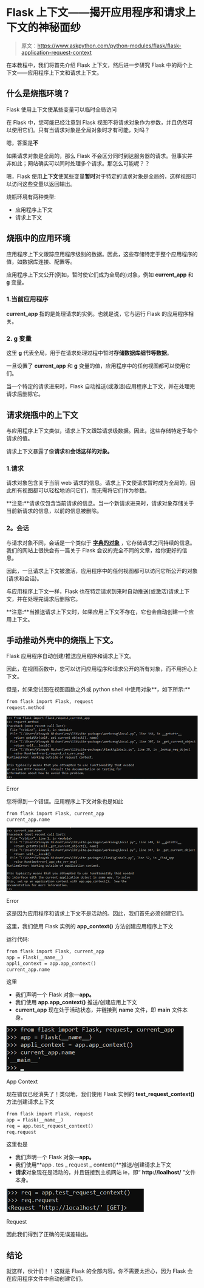 # Flask 上下文——揭开应用程序和请求上下文的神秘面纱

> 原文：<https://www.askpython.com/python-modules/flask/flask-application-request-context>

在本教程中，我们将首先介绍 Flask 上下文，然后进一步研究 Flask 中的两个上下文——应用程序上下文和请求上下文。

## 什么是烧瓶环境？

Flask 使用上下文使某些变量可以临时全局访问

在 Flask 中，您可能已经注意到 Flask 视图不将请求对象作为参数，并且仍然可以使用它们。只有当请求对象是全局对象时才有可能，对吗？

嗯，答案是**不**

如果请求对象是全局的，那么 Flask 不会区分同时到达服务器的请求。但事实并非如此；网站确实可以同时处理多个请求。那怎么可能呢？？

嗯，Flask 使用**上下文**使某些变量**暂时**对于特定的请求对象是全局的，这样视图可以访问这些变量以返回输出。

烧瓶环境有两种类型:

*   应用程序上下文
*   请求上下文

## **烧瓶中的应用环境**

应用程序上下文跟踪应用程序级别的数据。因此，这些存储特定于整个应用程序的值，如数据库连接、配置等。

应用程序上下文公开(例如，暂时使它们成为全局的)对象，例如 **current_app** 和 **g** 变量。

### 1.当前应用程序

**current_app** 指的是处理请求的实例。也就是说，它与运行 Flask 的应用程序相关。

### 2. **g 变量**

这里 **g** 代表全局，用于在请求处理过程中暂时**存储数据库细节等数据**。

一旦设置了 **current_app** 和 **g** 变量的值，应用程序中的任何视图都可以使用它们。

当一个特定的请求进来时，Flask 自动推送(或激活)应用程序上下文，并在处理完请求后删除它。

## **请求烧瓶中的上下文**

与应用程序上下文类似，请求上下文跟踪请求级数据。因此，这些存储特定于每个请求的值。

请求上下文暴露了像**请求**和**会话这样的对象。**

### 1.**请求**

请求对象包含关于当前 web 请求的信息。请求上下文使请求暂时成为全局的，因此所有视图都可以轻松地访问它们，而无需将它们作为参数。

**注意:**请求仅包含当前请求的信息。当一个新请求进来时，请求对象存储关于当前新请求的信息，以前的信息被删除。

### **2。会话**

与请求对象不同，会话是一个类似于 **[字典的对象](https://www.askpython.com/python/dictionary/python-dictionary-dict-tutorial)** ，它存储请求之间持续的信息。我们的网站上很快会有一篇关于 Flask 会议的完全不同的文章，给你更好的信息。

因此，一旦请求上下文被激活，应用程序中的任何视图都可以访问它所公开的对象(请求和会话)。

与应用程序上下文一样，Flask 也在特定请求到来时自动推送(或激活)请求上下文，并在处理完请求后删除它。

**注意:**当推送请求上下文时，如果应用上下文不存在，它也会自动创建一个应用上下文。

## **手动推动外壳中的烧瓶上下文。**

Flask 应用程序自动创建/推送应用程序和请求上下文。

因此，在视图函数中，您可以访问应用程序和请求公开的所有对象，而不用担心上下文。

但是，如果您试图在视图函数之外或 python shell 中使用对象**，如下所示:**

```
from flask import Flask, request
request.method

```

![Error](img/63e3ef75aedf1fbd8b1a96257ffa707c.png)

Error

您将得到一个错误。应用程序上下文对象也是如此

```
from flask import Flask, current_app
current_app.name

```

![Error](img/a70a1a87ef9f4a15bac99e035866166c.png)

Error

这是因为应用程序和请求上下文不是活动的。因此，我们首先必须创建它们。

这里，我们使用 Flask 实例的 **app_context()** 方法创建应用程序上下文

运行代码:

```
from flask import Flask, current_app
app = Flask(__name__)
appli_context = app.app_context()
current_app.name

```

这里

*   我们声明一个 Flask 对象—**app。**
*   我们使用 **app.app_context()** 推送/创建应用上下文
*   **current_app** 现在处于活动状态，并链接到 **__name__** 文件，即 **__main__** 文件本身。

![App Context ](img/82e94070a7f5ae483bdcdc8f0e7b7bd6.png)

App Context

现在错误已经消失了！类似地，我们使用 Flask 实例的 **test_request_context()** 方法创建请求上下文

```
from flask import Flask, request
app = Flask(__name__)
req = app.test_request_context()
req.request

```

这里也是

*   我们声明一个 Flask 对象—**app。**
*   我们使用**app . tes _ request _ context()**推送/创建请求上下文
*   **请求**对象现在是活动的，并且链接到主机网站 ie，即“ **http://loalhost/** ”文件本身。

![Request](img/866637a957f7414d8c40038da68f8c4a.png)

Request

因此我们得到了正确的无误差输出。

## **结论**

就这样，伙计们！！这就是 Flask 的全部内容。你不需要太担心，因为 Flask 会在应用程序文件中自动创建它们。